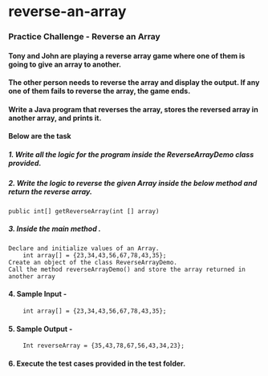 # reverse-an-array
### Practice Challenge - Reverse an Array

#### Tony and John are playing a reverse array game where one of them is going to give an array to another.
#### The other person needs to reverse the array and display the output. If any one of them fails to reverse the array, the game ends.

#### Write a Java program that reverses the array, stores the reversed array in another array, and prints it.

#### Below are the task 

##### 1. Write all the logic for the program inside the ReverseArrayDemo class provided.

##### 2. Write the logic to reverse the given Array inside the below method and return the reverse array.
    
    public int[] getReverseArray(int [] array)

##### 3. Inside the main method . 
    Declare and initialize values of an Array.
        int array[] = {23,34,43,56,67,78,43,35};
    Create an object of the class ReverseArrayDemo.
    Call the method reverseArrayDemo() and store the array returned in another array

#### 4. Sample Input -
        int array[] = {23,34,43,56,67,78,43,35};

#### 5. Sample Output - 
        Int reverseArray = {35,43,78,67,56,43,34,23};

#### 6. Execute the test cases provided in the test folder.
